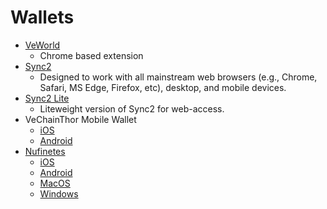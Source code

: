 # Wallets

* [VeWorld](https://www.veworld.net/)
  * Chrome based extension
* [Sync2](https://docs.vechain.org/sync2/get-started.html)
  * Designed to work with all mainstream web browsers (e.g., Chrome, Safari, MS Edge, Firefox, etc), desktop, and mobile devices.
* [Sync2 Lite](https://lite.sync.vecha.in/#/)
  * Liteweight version of Sync2 for web-access.
* VeChainThor Mobile Wallet
  * [iOS](https://apps.apple.com/app/vechainthor/id1397679485)
  * [Android](https://play.google.com/store/apps/details?id=com.vechain.wallet\&gl=US)
* [Nufinetes](https://www.nufinetes.com/)
  * [iOS](https://apps.apple.com/us/app/nufinetes/id1609562349)
  * [Android](https://play.google.com/store/apps/details?id=com.vimworld.wallet)
  * [MacOS](https://d3va9f6jgm4z2y.cloudfront.net/nufinetes-prod/Nufinetes\_macOS\_latest.dmg)
  * [Windows](https://d3va9f6jgm4z2y.cloudfront.net/nufinetes-prod/Nufinetes\_Windows\_latest.exe)
